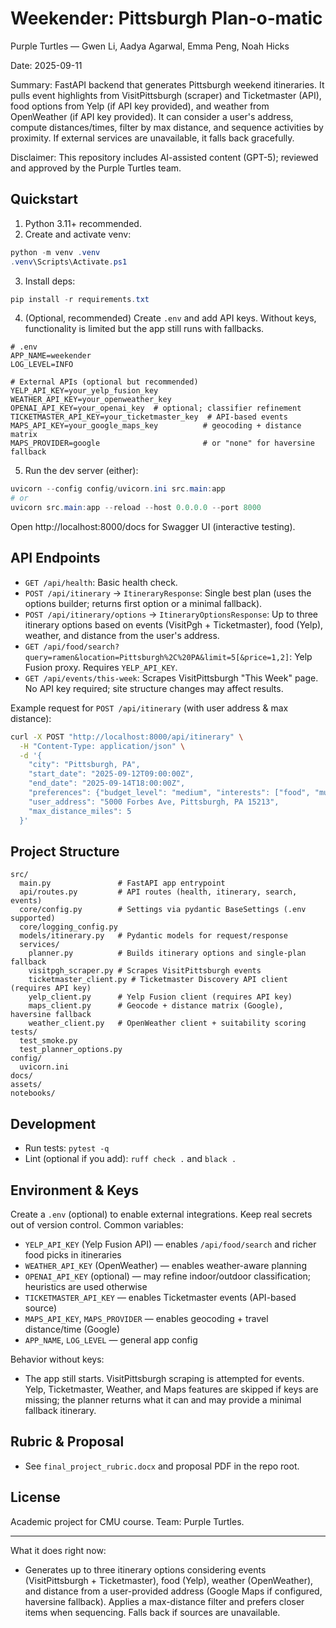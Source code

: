 # Weekender: Pittsburgh Plan‑o‑matic

Purple Turtles — Gwen Li, Aadya Agarwal, Emma Peng, Noah Hicks

Date: 2025-09-11

Summary: FastAPI backend that generates Pittsburgh weekend itineraries. It pulls event highlights from VisitPittsburgh (scraper) and Ticketmaster (API), food options from Yelp (if API key provided), and weather from OpenWeather (if API key provided). It can consider a user's address, compute distances/times, filter by max distance, and sequence activities by proximity. If external services are unavailable, it falls back gracefully.

Disclaimer: This repository includes AI-assisted content (GPT-5); reviewed and approved by the Purple Turtles team.

## Quickstart

1) Python 3.11+ recommended.
2) Create and activate venv:
```powershell
python -m venv .venv
.venv\Scripts\Activate.ps1
```
3) Install deps:
```powershell
pip install -r requirements.txt
```
4) (Optional, recommended) Create `.env` and add API keys. Without keys, functionality is limited but the app still runs with fallbacks.
```env
# .env
APP_NAME=weekender
LOG_LEVEL=INFO

# External APIs (optional but recommended)
YELP_API_KEY=your_yelp_fusion_key
WEATHER_API_KEY=your_openweather_key
OPENAI_API_KEY=your_openai_key  # optional; classifier refinement
TICKETMASTER_API_KEY=your_ticketmaster_key  # API-based events
MAPS_API_KEY=your_google_maps_key          # geocoding + distance matrix
MAPS_PROVIDER=google                       # or "none" for haversine fallback
```
5) Run the dev server (either):
```powershell
uvicorn --config config/uvicorn.ini src.main:app
# or
uvicorn src.main:app --reload --host 0.0.0.0 --port 8000
```

Open http://localhost:8000/docs for Swagger UI (interactive testing).

## API Endpoints

- `GET /api/health`: Basic health check.
- `POST /api/itinerary` → `ItineraryResponse`: Single best plan (uses the options builder; returns first option or a minimal fallback).
- `POST /api/itinerary/options` → `ItineraryOptionsResponse`: Up to three itinerary options based on events (VisitPgh + Ticketmaster), food (Yelp), weather, and distance from the user's address.
- `GET /api/food/search?query=ramen&location=Pittsburgh%2C%20PA&limit=5[&price=1,2]`: Yelp Fusion proxy. Requires `YELP_API_KEY`.
- `GET /api/events/this-week`: Scrapes VisitPittsburgh "This Week" page. No API key required; site structure changes may affect results.

Example request for `POST /api/itinerary` (with user address & max distance):
```bash
curl -X POST "http://localhost:8000/api/itinerary" \
  -H "Content-Type: application/json" \
  -d '{
    "city": "Pittsburgh, PA",
    "start_date": "2025-09-12T09:00:00Z",
    "end_date": "2025-09-14T18:00:00Z",
    "preferences": {"budget_level": "medium", "interests": ["food", "museums"], "mobility": "walk", "environment": "either"},
    "user_address": "5000 Forbes Ave, Pittsburgh, PA 15213",
    "max_distance_miles": 5
  }'
```

## Project Structure

```
src/
  main.py               # FastAPI app entrypoint
  api/routes.py         # API routes (health, itinerary, search, events)
  core/config.py        # Settings via pydantic BaseSettings (.env supported)
  core/logging_config.py
  models/itinerary.py   # Pydantic models for request/response
  services/
    planner.py          # Builds itinerary options and single-plan fallback
    visitpgh_scraper.py # Scrapes VisitPittsburgh events
    ticketmaster_client.py # Ticketmaster Discovery API client (requires API key)
    yelp_client.py      # Yelp Fusion client (requires API key)
    maps_client.py      # Geocode + distance matrix (Google), haversine fallback
    weather_client.py   # OpenWeather client + suitability scoring
tests/
  test_smoke.py
  test_planner_options.py
config/
  uvicorn.ini
docs/
assets/
notebooks/
```

## Development

- Run tests: `pytest -q`
- Lint (optional if you add): `ruff check .` and `black .`

## Environment & Keys

Create a `.env` (optional) to enable external integrations. Keep real secrets out of version control. Common variables:
- `YELP_API_KEY` (Yelp Fusion API) — enables `/api/food/search` and richer food picks in itineraries
- `WEATHER_API_KEY` (OpenWeather) — enables weather-aware planning
- `OPENAI_API_KEY` (optional) — may refine indoor/outdoor classification; heuristics are used otherwise
- `TICKETMASTER_API_KEY` — enables Ticketmaster events (API-based source)
- `MAPS_API_KEY`, `MAPS_PROVIDER` — enables geocoding + travel distance/time (Google)
- `APP_NAME`, `LOG_LEVEL` — general app config

Behavior without keys:
- The app still starts. VisitPittsburgh scraping is attempted for events. Yelp, Ticketmaster, Weather, and Maps features are skipped if keys are missing; the planner returns what it can and may provide a minimal fallback itinerary.

## Rubric & Proposal

- See `final_project_rubric.docx` and proposal PDF in the repo root.

## License

Academic project for CMU course. Team: Purple Turtles.

---

What it does right now:
- Generates up to three itinerary options considering events (VisitPittsburgh + Ticketmaster), food (Yelp), weather (OpenWeather), and distance from a user-provided address (Google Maps if configured, haversine fallback). Applies a max-distance filter and prefers closer items when sequencing. Falls back if sources are unavailable.


